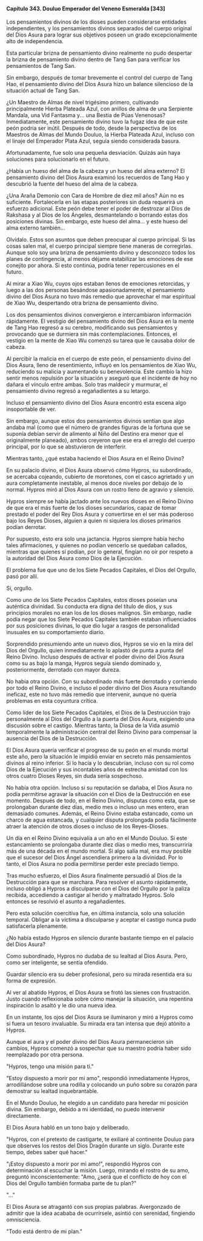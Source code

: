 
#### Capítulo 343. Douluo Emperador del Veneno Esmeralda [343]


Los pensamientos divinos de los dioses pueden considerarse entidades independientes, y los pensamientos divinos separados del cuerpo original del Dios Asura para lograr sus objetivos poseen un grado excepcionalmente alto de independencia.

Esta particular brizna de pensamiento divino realmente no pudo despertar la brizna de pensamiento divino dentro de Tang San para verificar los pensamientos de Tang San.

Sin embargo, después de tomar brevemente el control del cuerpo de Tang Hao, el pensamiento divino del Dios Asura hizo un balance silencioso de la situación actual de Tang San.

¿Un Maestro de Almas de nivel trigésimo primero, cultivando principalmente Hierba Plateada Azul, con anillos de alma de una Serpiente Mandala, una Vid Fantasma y... una Bestia de Púas Venenosas? Inmediatamente, este pensamiento divino tuvo la fugaz idea de que este peón podría ser inútil. Después de todo, desde la perspectiva de los Maestros de Almas del Mundo Douluo, la Hierba Plateada Azul, incluso con el linaje del Emperador Plata Azul, seguía siendo considerada basura.

Afortunadamente, fue solo una pequeña desviación. Quizás aún haya soluciones para solucionarlo en el futuro.

¿Había un hueso del alma de la cabeza y un hueso del alma externo? El pensamiento divino del Dios Asura examinó los recuerdos de Tang Hao y descubrió la fuente del hueso del alma de la cabeza.

¿Una Araña Demonio con Cara de Hombre de diez mil años? Aún no es suficiente. Fortalecerla en las etapas posteriores sin duda requerirá un esfuerzo adicional. Este peón debe tener el poder de destrozar al Dios de Rakshasa y al Dios de los Ángeles, desmantelando o borrando estas dos posiciones divinas. Sin embargo, este hueso del alma... y este hueso del alma externo también...

Olvídalo. Estos son asuntos que deben preocupar al cuerpo principal. Si las cosas salen mal, el cuerpo principal siempre tiene maneras de corregirlas. Aunque solo soy una brizna de pensamiento divino y desconozco todos los planes de contingencia, al menos déjame estabilizar las emociones de ese conejito por ahora. Si esto continúa, podría tener repercusiones en el futuro.

Al mirar a Xiao Wu, cuyos ojos estaban llenos de emociones retorcidas, y luego a las dos personas besándose apasionadamente, el pensamiento divino del Dios Asura no tuvo más remedio que aprovechar el mar espiritual de Xiao Wu, despertando otra brizna de pensamiento divino.

Los dos pensamientos divinos convergieron e intercambiaron información rápidamente. El vestigio del pensamiento divino del Dios Asura en la mente de Tang Hao regresó a su cerebro, modificando sus pensamientos y provocando que se durmiera sin más contemplaciones. Entonces, el vestigio en la mente de Xiao Wu comenzó su tarea que le causaba dolor de cabeza.

Al percibir la malicia en el cuerpo de este peón, el pensamiento divino del Dios Asura, lleno de resentimiento, influyó en los pensamientos de Xiao Wu, reduciendo su malicia y aumentando su benevolencia. Este cambio la hizo sentir menos repulsión por la situación y aseguró que el incidente de hoy no dañara el vínculo entre ambas. Solo tras maldecir y murmurar, el pensamiento divino regresó a regañadientes a su letargo.

Incluso el pensamiento divino del Dios Asura encontró esta escena algo insoportable de ver.

Sin embargo, aunque estos dos pensamientos divinos sentían que algo andaba mal (como que el número de grandes figuras de la fortuna que se suponía debían servir de alimento al Niño del Destino era menor que el originalmente planeado), ambos creyeron que ese era el arreglo del cuerpo principal, por lo que se abstuvieron de interferir.

Mientras tanto, ¿qué estaba haciendo el Dios Asura en el Reino Divino?

En su palacio divino, el Dios Asura observó cómo Hypros, su subordinado, se acercaba cojeando, cubierto de moretones, con el casco agrietado y un aura completamente inestable, al menos doce niveles por debajo de lo normal. Hypros miró al Dios Asura con un rostro lleno de agravio y silencio.

Hypros siempre se había jactado ante los nuevos dioses en el Reino Divino de que era el más fuerte de los dioses secundarios, capaz de tomar prestado el poder del Rey Dios Asura y convertirse en el ser más poderoso bajo los Reyes Dioses, alguien a quien ni siquiera los dioses primarios podían derrotar.

Por supuesto, esto era solo una jactancia. Hypros siempre había hecho tales afirmaciones, y quienes no podían vencerlo se quedaban callados, mientras que quienes sí podían, por lo general, fingían no oír por respeto a la autoridad del Dios Asura como Dios de la Ejecución.

El problema fue que uno de los Siete Pecados Capitales, el Dios del Orgullo, pasó por allí.

Sí, orgullo.

Como uno de los Siete Pecados Capitales, estos dioses poseían una auténtica divinidad. Su conducta era digna del título de dios, y sus principios morales no eran los de los dioses malignos. Sin embargo, nadie podía negar que los Siete Pecados Capitales también estaban influenciados por sus posiciones divinas, lo que dio lugar a rasgos de personalidad inusuales en su comportamiento diario.

Sorprendido presumiendo ante un nuevo dios, Hypros se vio en la mira del Dios del Orgullo, quien inmediatamente lo aplastó de punta a punta del Reino Divino. Incluso después de activar el poder divino del Dios Asura como su as bajo la manga, Hypros seguía siendo dominado y, posteriormente, derrotado con mayor dureza.

No había otra opción. Con su subordinado más fuerte derrotado y corriendo por todo el Reino Divino, e incluso el poder divino del Dios Asura resultando ineficaz, este no tuvo más remedio que intervenir, aunque no quería problemas en esta coyuntura crítica.

Como líder de los Siete Pecados Capitales, el Dios de la Destrucción trajo personalmente al Dios del Orgullo a la puerta del Dios Asura, exigiendo una discusión sobre el castigo. Mientras tanto, la Diosa de la Vida asumió temporalmente la administración central del Reino Divino para compensar la ausencia del Dios de la Destrucción.

El Dios Asura quería verificar el progreso de su peón en el mundo mortal este año, pero la situación le impidió enviar en secreto más pensamientos divinos al reino inferior. Si lo hacía y lo descubrían, incluso con su rol como Dios de la Ejecución y sus incontables años de estrecha amistad con los otros cuatro Dioses Reyes, sin duda sería sospechoso.

No había otra opción. Incluso si su reputación se dañaba, el Dios Asura no podía permitirse agravar la situación con el Dios de la Destrucción en ese momento. Después de todo, en el Reino Divino, disputas como esta, que se prolongaban durante diez días, medio mes o incluso un mes entero, eran demasiado comunes. Además, el Reino Divino estaba estancado, como un charco de agua estancada, y cualquier disputa prolongada podía fácilmente atraer la atención de otros dioses o incluso de los Reyes-Dioses.

Un día en el Reino Divino equivalía a un año en el Mundo Douluo. Si este estancamiento se prolongaba durante diez días o medio mes, transcurriría más de una década en el mundo mortal. Si algo salía mal, era muy posible que el sucesor del Dios Ángel ascendiera primero a la divinidad. Por lo tanto, el Dios Asura no podía permitirse perder este preciado tiempo.

Tras mucho esfuerzo, el Dios Asura finalmente persuadió al Dios de la Destrucción para que se marchara. Para resolver el asunto rápidamente, incluso obligó a Hypros a disculparse con el Dios del Orgullo por la paliza recibida, accediendo a castigar al herido y maltratado Hypros. Solo entonces se resolvió el asunto a regañadientes.

Pero esta solución coercitiva fue, en última instancia, solo una solución temporal. Obligar a la víctima a disculparse y aceptar el castigo nunca pudo satisfacerla plenamente.

¿No había estado Hypros en silencio durante bastante tiempo en el palacio del Dios Asura?

Como subordinado, Hypros no dudaba de su lealtad al Dios Asura. Pero, como ser inteligente, se sentía ofendido.

Guardar silencio era su deber profesional, pero su mirada resentida era su forma de expresión.

Al ver al abatido Hypros, el Dios Asura se frotó las sienes con frustración. Justo cuando reflexionaba sobre cómo manejar la situación, una repentina inspiración lo asaltó y le dio una nueva idea.

En un instante, los ojos del Dios Asura se iluminaron y miró a Hypros como si fuera un tesoro invaluable. Su mirada era tan intensa que dejó atónito a Hypros.

Aunque el aura y el poder divino del Dios Asura permanecieron sin cambios, Hypros comenzó a sospechar que su maestro podría haber sido reemplazado por otra persona.

"Hypros, tengo una misión para ti."

"Estoy dispuesto a morir por mi amo", respondió inmediatamente Hypros, arrodillándose sobre una rodilla y colocando un puño sobre su corazón para demostrar su lealtad inquebrantable.

En el Mundo Douluo, he elegido a un candidato para heredar mi posición divina. Sin embargo, debido a mi identidad, no puedo intervenir directamente.

El Dios Asura habló en un tono bajo y deliberado.

"Hypros, con el pretexto de castigarte, te exiliaré al continente Douluo para que observes los restos del Dios Dragón durante un siglo. Durante este tiempo, debes saber qué hacer."

"¡Estoy dispuesto a morir por mi amo!", respondió Hypros con determinación al escuchar la misión. Luego, mirando el rostro de su amo, preguntó inconscientemente: "Amo, ¿será que el conflicto de hoy con el Dios del Orgullo también formaba parte de tu plan?"

"..."

El Dios Asura se atragantó con sus propias palabras. Avergonzado de admitir que la idea acababa de ocurrírsele, asintió con serenidad, fingiendo omnisciencia.

"Todo está dentro de mi plan."